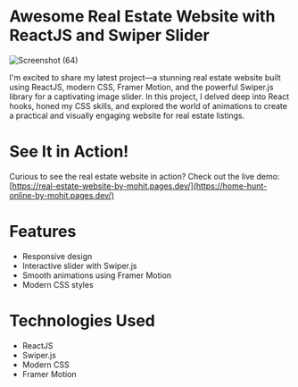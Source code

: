 # Awesome Real Estate Website with ReactJS and Swiper Slider
![Screenshot (64)](https://github.com/MohitGururani/real-state-website/assets/88389599/9682899e-8d0b-47ce-8bf1-0a1012857d7c)

I'm excited to share my latest project—a stunning real estate website built using ReactJS, modern CSS, Framer Motion, and the powerful Swiper.js library for a captivating image slider. In this project, I delved deep into React hooks, honed my CSS skills, and explored the world of animations to create a practical and visually engaging website for real estate listings.

# See It in Action!
Curious to see the real estate website in action? Check out the live demo: [https://real-estate-website-by-mohit.pages.dev/](https://home-hunt-online-by-mohit.pages.dev/)

# Features
- Responsive design
- Interactive slider with Swiper.js
- Smooth animations using Framer Motion
- Modern CSS styles

# Technologies Used
- ReactJS
- Swiper.js
- Modern CSS
- Framer Motion
